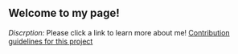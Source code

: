 ## Welcome to my page!

*Discrption:* Please click a link to learn more about me!
[Contribution guidelines for this project](docs/AboutMe)
